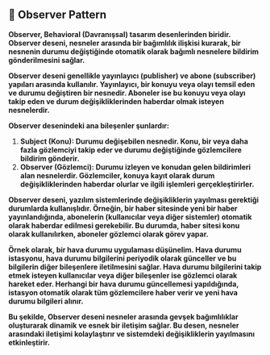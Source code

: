 ## :diamond_shape_with_a_dot_inside: Observer Pattern
**Observer, Behavioral (Davranışsal) tasarım desenlerinden biridir. Observer deseni, nesneler arasında bir bağımlılık ilişkisi kurarak, bir nesnenin durumu değiştiğinde otomatik olarak bağımlı nesnelere bildirim gönderilmesini sağlar.**

**Observer deseni genellikle yayınlayıcı (publisher) ve abone (subscriber) yapıları arasında kullanılır. Yayınlayıcı, bir konuyu veya olayı temsil eden ve durumu değiştiren bir nesnedir. Aboneler ise bu konuyu veya olayı takip eden ve durum değişikliklerinden haberdar olmak isteyen nesnelerdir.**

**Observer desenindeki ana bileşenler şunlardır:**

1. **Subject (Konu): Durumu değişebilen nesnedir. Konu, bir veya daha fazla gözlemciyi takip eder ve durumu değiştiğinde gözlemcilere bildirim gönderir.**
2. **Observer (Gözlemci): Durumu izleyen ve konudan gelen bildirimleri alan nesnelerdir. Gözlemciler, konuya kayıt olarak durum değişikliklerinden haberdar olurlar ve ilgili işlemleri gerçekleştirirler.**

**Observer deseni, yazılım sistemlerinde değişikliklerin yayılması gerektiği durumlarda kullanışlıdır. Örneğin, bir haber sitesinde yeni bir haber yayınlandığında, abonelerin (kullanıcılar veya diğer sistemler) otomatik olarak haberdar edilmesi gerekebilir. Bu durumda, haber sitesi konu olarak kullanılırken, aboneler gözlemci olarak görev yapar.**

**Örnek olarak, bir hava durumu uygulaması düşünelim. Hava durumu istasyonu, hava durumu bilgilerini periyodik olarak günceller ve bu bilgilerin diğer bileşenlere iletilmesini sağlar. Hava durumu bilgilerini takip etmek isteyen kullanıcılar veya diğer bileşenler ise gözlemci olarak hareket eder. Herhangi bir hava durumu güncellemesi yapıldığında, istasyon otomatik olarak tüm gözlemcilere haber verir ve yeni hava durumu bilgileri alınır.**

**Bu şekilde, Observer deseni nesneler arasında gevşek bağımlılıklar oluşturarak dinamik ve esnek bir iletişim sağlar. Bu desen, nesneler arasındaki iletişimi kolaylaştırır ve sistemdeki değişikliklerin yayılmasını etkinleştirir.**